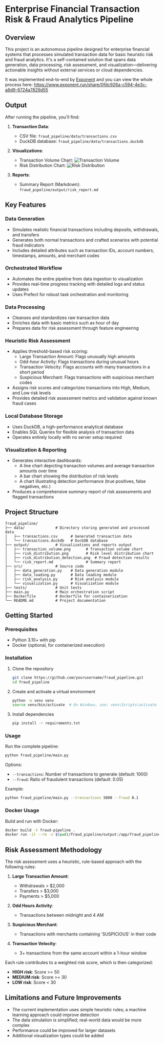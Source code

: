 # Enterprise Financial Transaction Risk & Fraud Analytics Pipeline

## Overview

This project is an autonomous pipeline designed for enterprise financial systems that processes simulated transaction data for basic heuristic risk and fraud analytics. It's a self-contained solution that spans data generation, data processing, risk assessment, and visualization—delivering actionable insights without external services or cloud dependencies.

It was implemented end-to-end by [Exponent](https://exponent.run) and you can view the whole process here: https://www.exponent.run/share/0fdc926a-c594-4e3c-a8d9-6724a7829d55

## Output

After running the pipeline, you'll find:

1. **Transaction Data**:

   - CSV file: `fraud_pipeline/data/transactions.csv`
   - DuckDB database: `fraud_pipeline/data/transactions.duckdb`

2. **Visualizations**:

   - Transaction Volume Chart:
     ![Transaction Volume](fraud_pipeline/output/transaction_volume.png)
   - Risk Distribution Chart:
     ![Risk Distribution](fraud_pipeline/output/risk_distribution.png)

3. **Reports**:
   - Summary Report (Markdown): `fraud_pipeline/output/risk_report.md`

## Key Features

### Data Generation

- Simulates realistic financial transactions including deposits, withdrawals, and transfers
- Generates both normal transactions and crafted scenarios with potential fraud indicators
- Includes detailed attributes such as transaction IDs, account numbers, timestamps, amounts, and merchant codes

### Orchestrated Workflow

- Automates the entire pipeline from data ingestion to visualization
- Provides real-time progress tracking with detailed logs and status updates
- Uses Prefect for robust task orchestration and monitoring

### Data Processing

- Cleanses and standardizes raw transaction data
- Enriches data with basic metrics such as hour of day
- Prepares data for risk assessment through feature engineering

### Heuristic Risk Assessment

- Applies threshold-based risk scoring:
  - Large Transaction Amount: Flags unusually high amounts
  - Odd-hour Activity: Flags transactions during unusual hours
  - Transaction Velocity: Flags accounts with many transactions in a short period
  - Suspicious Merchant: Flags transactions with suspicious merchant codes
- Assigns risk scores and categorizes transactions into High, Medium, and Low risk levels
- Provides detailed risk assessment metrics and validation against known fraud cases

### Local Database Storage

- Uses DuckDB, a high-performance analytical database
- Enables SQL Queries for flexible analysis of transaction data
- Operates entirely locally with no server setup required

### Visualization & Reporting

- Generates interactive dashboards:
  - A line chart depicting transaction volumes and average transaction amounts over time
  - A bar chart showing the distribution of risk levels
  - A chart illustrating detection performance (true positives, false negatives, etc.)
- Produces a comprehensive summary report of risk assessments and flagged transactions

## Project Structure

```
fraud_pipeline/
├── data/              # Directory storing generated and processed data
│   ├── transactions.csv      # Generated transaction data
│   └── transactions.duckdb   # DuckDB database
├── output/            # Visualizations and reports output
│   ├── transaction_volume.png       # Transaction volume chart
│   ├── risk_distribution.png        # Risk level distribution chart
│   ├── risk_distribution_detection.png  # Fraud detection results
│   └── risk_report.md               # Summary report
├── src/               # Source code
│   ├── data_generation.py    # Data generation module
│   ├── data_loading.py       # Data loading module
│   ├── risk_analysis.py      # Risk analysis module
│   └── visualization.py      # Visualization module
├── tests/             # Unit tests
├── main.py            # Main orchestration script
├── Dockerfile         # Dockerfile for containerization
└── README.md          # Project documentation
```

## Getting Started

### Prerequisites

- Python 3.10+ with pip
- Docker (optional, for containerized execution)

### Installation

1. Clone the repository

   ```bash
   git clone https://github.com/yourusername/fraud_pipeline.git
   cd fraud_pipeline
   ```

2. Create and activate a virtual environment

   ```bash
   python -m venv venv
   source venv/bin/activate  # On Windows, use: venv\Scripts\activate
   ```

3. Install dependencies
   ```bash
   pip install -r requirements.txt
   ```

### Usage

Run the complete pipeline:

```bash
python fraud_pipeline/main.py
```

Options:

- `--transactions`: Number of transactions to generate (default: 1000)
- `--fraud`: Ratio of fraudulent transactions (default: 0.05)

Example:

```bash
python fraud_pipeline/main.py --transactions 5000 --fraud 0.1
```

### Docker Usage

Build and run with Docker:

```bash
docker build -t fraud-pipeline .
docker run -it --rm -v $(pwd)/fraud_pipeline/output:/app/fraud_pipeline/output fraud-pipeline
```

## Risk Assessment Methodology

The risk assessment uses a heuristic, rule-based approach with the following rules:

1. **Large Transaction Amount**:

   - Withdrawals > $2,000
   - Transfers > $3,000
   - Payments > $5,000

2. **Odd Hours Activity**:

   - Transactions between midnight and 4 AM

3. **Suspicious Merchant**:

   - Transactions with merchants containing 'SUSPICIOUS' in their code

4. **Transaction Velocity**:
   - 3+ transactions from the same account within a 1-hour window

Each rule contributes to a weighted risk score, which is then categorized:

- **HIGH risk**: Score >= 50
- **MEDIUM risk**: Score >= 30
- **LOW risk**: Score < 30

## Limitations and Future Improvements

- The current implementation uses simple heuristic rules; a machine learning approach could improve detection
- The data simulation is simplified; real-world data would be more complex
- Performance could be improved for larger datasets
- Additional visualization types could be added
